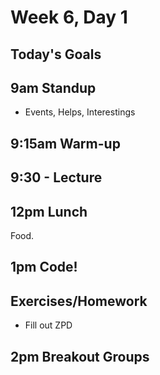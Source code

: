 # Week 6, Day 1

## Today's Goals

## 9am Standup

- Events, Helps, Interestings

## 9:15am Warm-up

## 9:30 - Lecture

## 12pm Lunch

Food.

## 1pm Code!

## Exercises/Homework

- Fill out ZPD

## 2pm Breakout Groups
